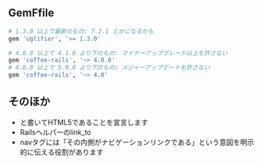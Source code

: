 ## GemFfile

```sh
# 1.3.0 以上で最新のもの: 7.2.1 とかになるかも
gem 'uglifier', '>= 1.3.0'

# 4.0.0 以上で 4.1.0 より下のもの: マイナーアップグレード以上を許さない
gem 'coffee-rails', '~> 4.0.0'
# 4.0.0 以上で 5.0.0 より下のもの: メジャーアップデートを許さない
gem 'coffee-rails', '~> 4.0'
```

## そのほか

- <!DOCTYPE html>と書いてHTML5であることを宣言します
- Railsヘルパーのlink_to
- navタグには「その内側がナビゲーションリンクである」という意図を明示的に伝える役割があります
